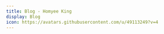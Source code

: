 ```yaml
---
title: Blog - Homyee King
display: Blog
icon: https://avatars.githubusercontent.com/u/49113249?v=4
---
```


<BlogList />
